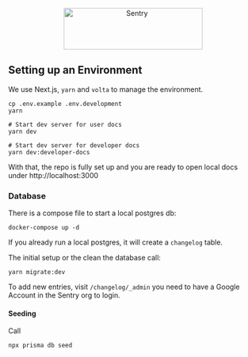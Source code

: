 <p align="center">
  <a href="https://sentry.io/?utm_source=github&utm_medium=logo" target="_blank">
    <img src="https://sentry-brand.storage.googleapis.com/sentry-wordmark-dark-280x84.png" alt="Sentry" width="280" height="84">
  </a>
</p>

## Setting up an Environment

We use Next.js, `yarn` and `volta` to manage the environment.

```
cp .env.example .env.development
yarn

# Start dev server for user docs
yarn dev

# Start dev server for developer docs
yarn dev:developer-docs
```

With that, the repo is fully set up and you are ready to open local docs under http://localhost:3000

### Database

There is a compose file to start a local postgres db:

```
docker-compose up -d
```

If you already run a local postgres, it will create a `changelog` table.

The initial setup or the clean the database call:

```
yarn migrate:dev
```

To add new entries, visit `/changelog/_admin` you need to have a Google Account in the Sentry org to login.

#### Seeding

Call

```
npx prisma db seed
```
